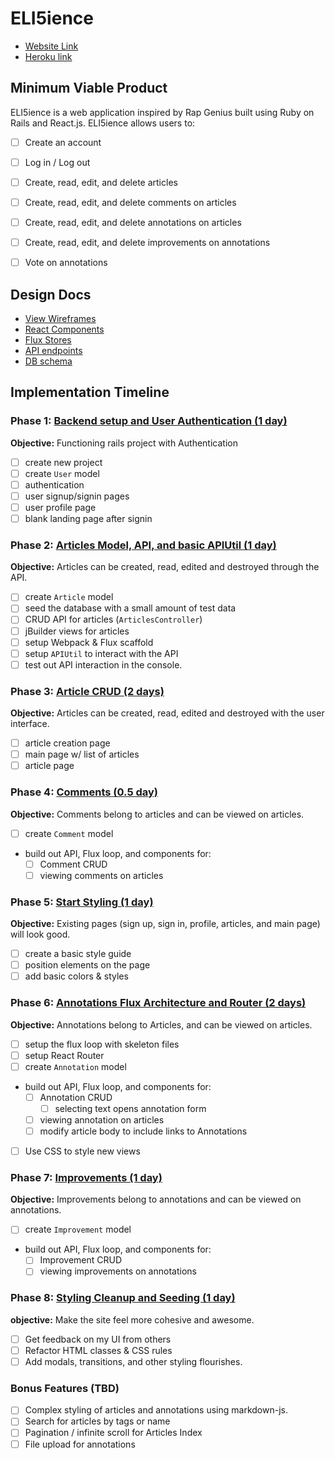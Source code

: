 # ELI5ience

- [Website Link][website]
- [Heroku link][heroku]

[heroku]: eli5ience.herokuapp.com
[website]: http://www.eli5ience.com/

## Minimum Viable Product

ELI5ience is a web application inspired by Rap Genius built using Ruby on Rails
and React.js. ELI5ience allows users to:

<!-- This is a Markdown checklist. Use it to keep track of your
progress. Put an x between the brackets for a checkmark: [x] -->

- [ ] Create an account
- [ ] Log in / Log out
- [ ] Create, read, edit, and delete articles
- [ ] Create, read, edit, and delete comments on articles
- [ ] Create, read, edit, and delete annotations on articles
- [ ] Create, read, edit, and delete improvements on annotations
- [ ] Vote on annotations


## Design Docs
* [View Wireframes][views]
* [React Components][components]
* [Flux Stores][stores]
* [API endpoints][api-endpoints]
* [DB schema][schema]

[views]: ./docs/views.md
[components]: ./docs/components.md
[stores]: ./docs/stores.md
[api-endpoints]: ./docs/api-endpoints.md
[schema]: ./docs/schema.md

## Implementation Timeline

### Phase 1: [Backend setup and User Authentication (1 day)][phase-one]

**Objective:** Functioning rails project with Authentication

- [ ] create new project
- [ ] create `User` model
- [ ] authentication
- [ ] user signup/signin pages
- [ ] user profile page
- [ ] blank landing page after signin

### Phase 2: [Articles Model, API, and basic APIUtil (1 day)][phase-two]

**Objective:** Articles can be created, read, edited and destroyed through
the API.

- [ ] create `Article` model
- [ ] seed the database with a small amount of test data
- [ ] CRUD API for articles (`ArticlesController`)
- [ ] jBuilder views for articles
- [ ] setup Webpack & Flux scaffold
- [ ] setup `APIUtil` to interact with the API
- [ ] test out API interaction in the console.

### Phase 3: [Article CRUD (2 days)][phase-three]

**Objective:** Articles can be created, read, edited and destroyed with the user interface.

- [ ] article creation page
- [ ] main page w/ list of articles
- [ ] article page

### Phase 4: [Comments (0.5 day)][phase-four]

**Objective:** Comments belong to articles and can be viewed on articles.

- [ ] create `Comment` model
- build out API, Flux loop, and components for:
  - [ ] Comment CRUD
  - [ ] viewing comments on articles

### Phase 5: [Start Styling (1 day)][phase-five]

**Objective:** Existing pages (sign up, sign in, profile, articles, and main page) will look good.

- [ ] create a basic style guide
- [ ] position elements on the page
- [ ] add basic colors & styles

### Phase 6: [Annotations Flux Architecture and Router (2 days)][phase-six]

**Objective:** Annotations belong to Articles, and can be viewed on articles.

- [ ] setup the flux loop with skeleton files
- [ ] setup React Router
- [ ] create `Annotation` model
- build out API, Flux loop, and components for:
  - [ ] Annotation CRUD
      - [ ] selecting text opens annotation form
  - [ ] viewing annotation on articles
  - [ ] modify article body to include links to Annotations
- [ ] Use CSS to style new views

### Phase 7: [Improvements (1 day)][phase-seven]

**Objective:** Improvements belong to annotations and can be viewed on annotations.

- [ ] create `Improvement` model
- build out API, Flux loop, and components for:
  - [ ] Improvement CRUD
  - [ ] viewing improvements on annotations

### Phase 8: [Styling Cleanup and Seeding (1 day)][phase-nine]

**objective:** Make the site feel more cohesive and awesome.

- [ ] Get feedback on my UI from others
- [ ] Refactor HTML classes & CSS rules
- [ ] Add modals, transitions, and other styling flourishes.

### Bonus Features (TBD)
- [ ] Complex styling of articles and annotations using markdown-js.
- [ ] Search for articles by tags or name
- [ ] Pagination / infinite scroll for Articles Index
- [ ] File upload for annotations

[phase-one]: ./docs/phases/phase1.md
[phase-two]: ./docs/phases/phase2.md
[phase-three]: ./docs/phases/phase3.md
[phase-four]: ./docs/phases/phase4.md
[phase-five]: ./docs/phases/phase5.md
[phase-six]: ./docs/phases/phase6.md
[phase-seven]: ./docs/phases/phase7.md
[phase-eight]: ./docs/phases/phase8.md
[phase-nine]: ./docs/phases/phase9.md
